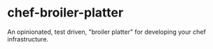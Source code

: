 chef-broiler-platter
====================

An opinionated, test driven, "broiler platter" for developing your chef infrastructure.
